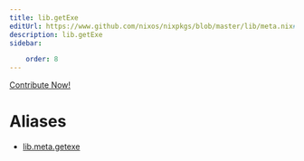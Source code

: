 ```yaml
---
title: lib.getExe
editUrl: https://www.github.com/nixos/nixpkgs/blob/master/lib/meta.nix#L182C12
description: lib.getExe
sidebar:

    order: 8
---
```


<a href="https://www.github.com/nixos/nixpkgs/blob/master/lib/meta.nix#L182C12">Contribute Now!</a>


# Aliases

- [lib.meta.getexe](/nix-doc-comments/reference/lib/meta/lib-meta-getexe)


